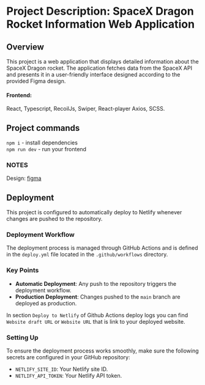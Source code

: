# Project Description: SpaceX Dragon Rocket Information Web Application

## Overview

This project is a web application that displays detailed information about the SpaceX Dragon rocket. The application fetches data from the SpaceX API and presents it in a user-friendly interface designed according to the provided Figma design.

#### Frontend:

React, Typescript, RecoilJs, Swiper, React-player Axios, SCSS.

## Project commands

`npm i` - install dependencies <br />
`npm run dev` - run your frontend <br />

### NOTES

Design: [figma](https://www.figma.com/design/JTokTA6Xfcy9Kb62xRBRKv/Test-Junior?node-id=0-1&t=sLcE18FQHZWMRKov-0)

## Deployment

This project is configured to automatically deploy to Netlify whenever changes are pushed to the repository.

### Deployment Workflow

The deployment process is managed through GitHub Actions and is defined in the `deploy.yml` file located in the `.github/workflows` directory.

### Key Points

-   **Automatic Deployment**: Any push to the repository triggers the deployment workflow.
-   **Production Deployment**: Changes pushed to the `main` branch are deployed as production.

In section `Deploy to Netlify` of Github Actions deploy logs you can find `Website draft URL` or `Website URL` that is link to your deployed website.

### Setting Up

To ensure the deployment process works smoothly, make sure the following secrets are configured in your GitHub repository:

-   `NETLIFY_SITE_ID`: Your Netlify site ID.
-   `NETLIFY_API_TOKEN`: Your Netlify API token.
